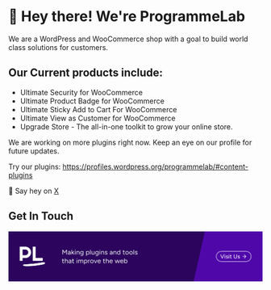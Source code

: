 # 👋 Hey there! We're ProgrammeLab

We are a WordPress and WooCommerce shop with a goal to build world class solutions for customers.

## Our Current products include:

* Ultimate Security for WooCommerce
* Ultimate Product Badge for WooCommerce
* Ultimate Sticky Add to Cart For WooCommerce
* Ultimate View as Customer for WooCommerce
* Upgrade Store - The all-in-one toolkit to grow your online store.

We are working on more plugins right now. Keep an eye on our profile for future updates.

Try our plugins: https://profiles.wordpress.org/programmelab/#content-plugins

🙋 Say hey on [X](https://x.com/programmelab?lang=en)

## Get In Touch
<p align="center">
<a href="http://programmelab.com/"><img src="https://github.com/ProgrammeLab-HQ/.github/blob/main/images/programmelab-image-2.png" width="850"></a>
</p>